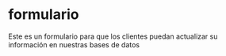 # formulario

Este es un formulario para que los clientes puedan actualizar su información en nuestras bases de datos
